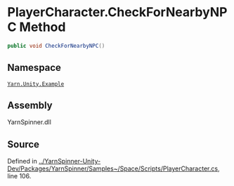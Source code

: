 <!-- This file was generated by a tool. Do not edit this file by hand. -->

# PlayerCharacter.CheckForNearbyNPC Method


```csharp
public void CheckForNearbyNPC()
```



## Namespace
[`Yarn.Unity.Example`](/api/csharp/yarn.unity.example/README.md)

## Assembly
YarnSpinner.dll

## Source
Defined in [../YarnSpinner-Unity-Dev/Packages/YarnSpinner/Samples~/Space/Scripts/PlayerCharacter.cs](https://github.com/YarnSpinnerTool/YarnSpinner-Unity//blob/develop/Samples~/Space/Scripts/PlayerCharacter.cs#L106), line 106.
